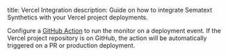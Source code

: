 title: Vercel Integration
description: Guide on how to integrate Sematext Synthetics with your Vercel project deployments.

Configure a [GitHub Action](./github-actions.md) to run the monitor on a deployment event. If the Vercel project repository is on GitHub, the action will be automatically triggered on a PR or production deployment.